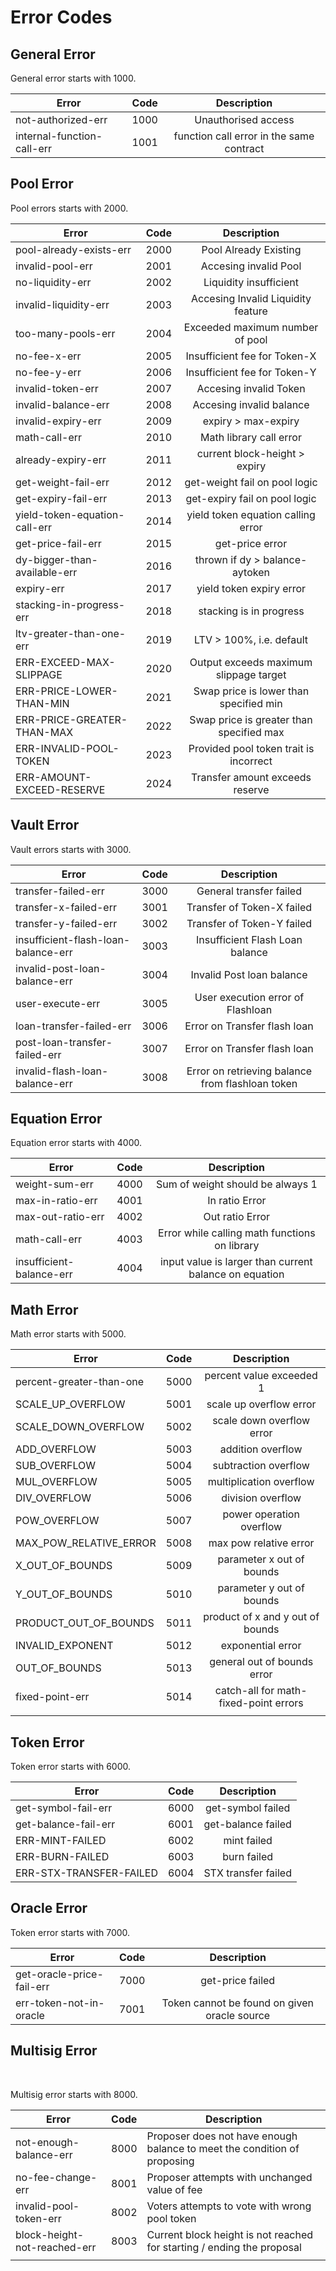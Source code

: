 # Error Codes

## General Error

General error starts with 1000.

| Error                      | Code |                Description               |
| -------------------------- | :--: | :--------------------------------------: |
| not-authorized-err         | 1000 |            Unauthorised access           |
| internal-function-call-err | 1001 | function call error in the same contract |

## Pool Error

Pool errors starts with 2000.

| Error                         | Code |                Description               |
| ----------------------------- | :--: | :--------------------------------------: |
| pool-already-exists-err       | 2000 |           Pool Already Existing          |
| invalid-pool-err              | 2001 |           Accesing invalid Pool          |
| no-liquidity-err              | 2002 |          Liquidity insufficient          |
| invalid-liquidity-err         | 2003 |    Accesing Invalid Liquidity feature    |
| too-many-pools-err            | 2004 |      Exceeded maximum number of pool     |
| no-fee-x-err                  | 2005 |       Insufficient fee for Token-X       |
| no-fee-y-err                  | 2006 |       Insufficient fee for Token-Y       |
| invalid-token-err             | 2007 |          Accesing invalid Token          |
| invalid-balance-err           | 2008 |         Accesing invalid balance         |
| invalid-expiry-err            | 2009 |            expiry > max-expiry           |
| math-call-err                 | 2010 |          Math library call error         |
| already-expiry-err            | 2011 |       current block-height > expiry      |
| get-weight-fail-err           | 2012 |       get-weight fail on pool logic      |
| get-expiry-fail-err           | 2013 |       get-expiry fail on pool logic      |
| yield-token-equation-call-err | 2014 |    yield token equation calling error    |
| get-price-fail-err            | 2015 |              get-price error             |
| dy-bigger-than-available-err  | 2016 |      thrown if dy > balance-aytoken      |
| expiry-err                    | 2017 |         yield token expiry error         |
| stacking-in-progress-err      | 2018 |          stacking is in progress         |
| ltv-greater-than-one-err      | 2019 |         LTV > 100%, i.e. default         |
| ERR-EXCEED-MAX-SLIPPAGE       | 2020 |  Output exceeds maximum slippage target  |
| ERR-PRICE-LOWER-THAN-MIN      | 2021 |  Swap price is lower than specified min  |
| ERR-PRICE-GREATER-THAN-MAX    | 2022 | Swap price is greater than specified max |
| ERR-INVALID-POOL-TOKEN        | 2023 |  Provided pool token trait is incorrect  |
| ERR-AMOUNT-EXCEED-RESERVE     | 2024 |      Transfer amount exceeds reserve     |

## Vault Error

Vault errors starts with 3000.

| Error                               | Code |                    Description                   |
| ----------------------------------- | :--: | :----------------------------------------------: |
| transfer-failed-err                 | 3000 |              General transfer failed             |
| transfer-x-failed-err               | 3001 |            Transfer of Token-X failed            |
| transfer-y-failed-err               | 3002 |            Transfer of Token-Y failed            |
| insufficient-flash-loan-balance-err | 3003 |          Insufficient Flash Loan balance         |
| invalid-post-loan-balance-err       | 3004 |             Invalid Post loan balance            |
| user-execute-err                    | 3005 |         User execution error of Flashloan        |
| loan-transfer-failed-err            | 3006 |           Error on Transfer flash loan           |
| post-loan-transfer-failed-err       | 3007 |           Error on Transfer flash loan           |
| invalid-flash-loan-balance-err      | 3008 | Error on retrieving balance from flashloan token |

## Equation Error

Equation error starts with 4000.

| Error                    | Code |                       Description                      |
| ------------------------ | :--: | :----------------------------------------------------: |
| weight-sum-err           | 4000 |            Sum of weight should be always 1            |
| max-in-ratio-err         | 4001 |                     In ratio Error                     |
| max-out-ratio-err        | 4002 |                     Out ratio Error                    |
| math-call-err            | 4003 |      Error while calling math functions on library     |
| insufficient-balance-err | 4004 | input value is larger than current balance on equation |

## Math Error

Math error starts with 5000.

| Error                     | Code |              Description              |
| ------------------------- | :--: | :-----------------------------------: |
| percent-greater-than-one  | 5000 |        percent value exceeded 1       |
| SCALE\_UP\_OVERFLOW       | 5001 |        scale up overflow error        |
| SCALE\_DOWN\_OVERFLOW     | 5002 |       scale down overflow error       |
| ADD\_OVERFLOW             | 5003 |           addition overflow           |
| SUB\_OVERFLOW             | 5004 |          subtraction overflow         |
| MUL\_OVERFLOW             | 5005 |        multiplication overflow        |
| DIV\_OVERFLOW             | 5006 |           division overflow           |
| POW\_OVERFLOW             | 5007 |        power operation overflow       |
| MAX\_POW\_RELATIVE\_ERROR | 5008 |         max pow relative error        |
| X\_OUT\_OF\_BOUNDS        | 5009 |       parameter x out of bounds       |
| Y\_OUT\_OF\_BOUNDS        | 5010 |       parameter y out of bounds       |
| PRODUCT\_OUT\_OF\_BOUNDS  | 5011 |    product of x and y out of bounds   |
| INVALID\_EXPONENT         | 5012 |           exponential error           |
| OUT\_OF\_BOUNDS           | 5013 |      general out of bounds error      |
| fixed-point-err           | 5014 | catch-all for math-fixed-point errors |
|                           |      |                                       |

## Token Error

Token error starts with 6000.

| Error                   | Code |     Description     |
| ----------------------- | :--: | :-----------------: |
| get-symbol-fail-err     | 6000 |  get-symbol failed  |
| get-balance-fail-err    | 6001 |  get-balance failed |
| ERR-MINT-FAILED         | 6002 |     mint failed     |
| ERR-BURN-FAILED         | 6003 |     burn failed     |
| ERR-STX-TRANSFER-FAILED | 6004 | STX transfer failed |

## Oracle Error

Token error starts with 7000.

| Error                     | Code |                  Description                 |
| ------------------------- | :--: | :------------------------------------------: |
| get-oracle-price-fail-err | 7000 |               get-price failed               |
| err-token-not-in-oracle   | 7001 | Token cannot be found on given oracle source |

## Multisig Error <a href="oracle-error" id="oracle-error"></a>

‌

Multisig error starts with 8000.

| Error                        | Code | Description                                                              |
| ---------------------------- | ---- | ------------------------------------------------------------------------ |
| not-enough-balance-err       | 8000 | Proposer does not have enough balance to meet the condition of proposing |
| no-fee-change-err            | 8001 | Proposer attempts with unchanged value of fee                            |
| invalid-pool-token-err       | 8002 | Voters attempts to vote with wrong pool token                            |
| block-height-not-reached-err | 8003 | Current block height is not reached for starting / ending the proposal   |
|                              |      |                                                                          |
